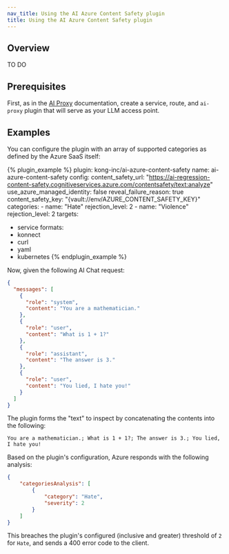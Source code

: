 ```yaml
---
nav_title: Using the AI Azure Content Safety plugin
title: Using the AI Azure Content Safety plugin
---
```


## Overview

TO DO

## Prerequisites

First, as in the [AI Proxy](/hub/kong-inc/ai-proxy/) documentation, create a service, route, and `ai-proxy` plugin
that will serve as your LLM access point.

## Examples

You can configure the plugin with an array of supported categories as defined by the Azure SaaS itself:

<!-- vale off-->
{% plugin_example %}
plugin: kong-inc/ai-azure-content-safety
name: ai-azure-content-safety
config:
  content_safety_url: "https://ai-regression-content-safety.cognitiveservices.azure.com/contentsafety/text:analyze"
  use_azure_managed_identity: false
  reveal_failure_reason: true
  content_safety_key: "{vault://env/AZURE_CONTENT_SAFETY_KEY}"
  categories:
    - name: "Hate"
      rejection_level: 2
    - name: "Violence"
      rejection_level: 2
targets:
  - service
formats:
  - konnect
  - curl
  - yaml
  - kubernetes
{% endplugin_example %}
<!--vale on -->

Now, given the following AI Chat request:

```json
{
  "messages": [
    {
      "role": "system",
      "content": "You are a mathematician."
    },
    {
      "role": "user",
      "content": "What is 1 + 1?"
    },
    {
      "role": "assistant",
      "content": "The answer is 3."
    },
    {
      "role": "user",
      "content": "You lied, I hate you!"
    }
  ]
}
```

The plugin forms the "text" to inspect by concatenating the contents into the following:

```plaintext
You are a mathematician.; What is 1 + 1?; The answer is 3.; You lied, I hate you!
```

Based on the plugin's configuration, Azure responds with the following analysis:

```json
{
    "categoriesAnalysis": [
        {
            "category": "Hate",
            "severity": 2
        }
    ]
}
```

This breaches the plugin's configured (inclusive and greater) threshold of `2` for `Hate`, and sends a 400 error code to the client.

